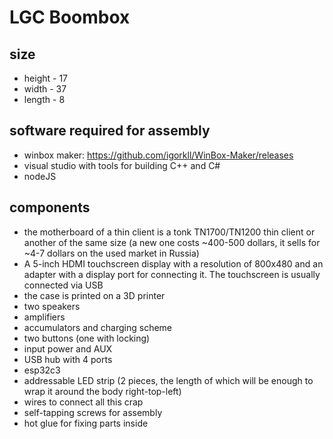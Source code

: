 # LGC Boombox

## size
* height - 17
* width - 37
* length - 8

## software required for assembly
* winbox maker: https://github.com/igorkll/WinBox-Maker/releases
* visual studio with tools for building C++ and C#
* nodeJS

## components
* the motherboard of a thin client is a tonk TN1700/TN1200 thin client or another of the same size (a new one costs ~400-500 dollars, it sells for ~4-7 dollars on the used market in Russia)
* A 5-inch HDMI touchscreen display with a resolution of 800x480 and an adapter with a display port for connecting it. The touchscreen is usually connected via USB
* the case is printed on a 3D printer
* two speakers
* amplifiers
* accumulators and charging scheme
* two buttons (one with locking)
* input power and AUX
* USB hub with 4 ports
* esp32c3
* addressable LED strip (2 pieces, the length of which will be enough to wrap it around the body right-top-left)
* wires to connect all this crap
* self-tapping screws for assembly
* hot glue for fixing parts inside